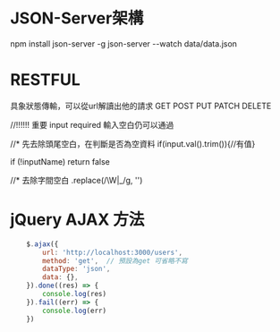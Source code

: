# JSON-Server架構

npm install json-server -g
json-server --watch data/data.json

# RESTFUL 
具象狀態傳輸，可以從url解讀出他的請求
GET POST PUT PATCH DELETE 

//!!!!!!  重要
input required 輸入空白仍可以通過

//* 先去除頭尾空白，在判斷是否為空資料
if(input.val().trim()){//有值}

if (!inputName) return false

//* 去除字間空白
.replace(/\W|_/g, '')

# jQuery AJAX 方法

```js
    $.ajax({
        url: 'http://localhost:3000/users',
        method: 'get',  // 預設為get 可省略不寫
        dataType: 'json', 
        data: {},
    }).done((res) => {
        console.log(res)
    }).fail((err) => {
        console.log(err)
    })
```


